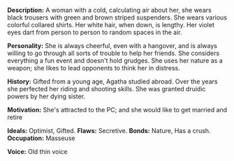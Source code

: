 **Description:** A woman with a cold, calculating air about her, she wears black trousers with green and brown striped suspenders. She wears various colorful collared shirts. Her white hair, when down, is lengthy. Her violet eyes dart from person to person to random spaces in the air.

**Personality:** She is always cheerful, even with a hangover, and is always willing to go through all sorts of trouble to help her friends. She considers everything a fun event and doesn't hold grudges. She uses her nature as a weapon; she likes to lead opponents to think her in distress.

**History:** Gifted from a young age, Agatha studied abroad. Over the years she perfected her riding and shooting skills. She was granted druidic powers by her dying sister.

**Motivation:** She's attracted to the PC; and she would like to get married and retire

**Ideals:** Optimist, Gifted. **Flaws:** Secretive. **Bonds:** Nature, Has a crush. **Occupation:** Masseuse

**Voice:** Old thin voice